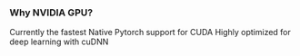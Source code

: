 ### Why NVIDIA GPU?
Currently the fastest
Native Pytorch support for CUDA
Highly optimized for deep learning with cuDNN
















